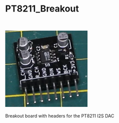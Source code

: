 # PT8211_Breakout
<br><br>![PCB](Assembled_PCB.png)<BR><BR>
Breakout board with headers for the PT8211 I2S DAC

